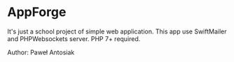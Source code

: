 # AppForge

It's just a school project of simple web application.
This app use SwiftMailer and PHPWebsockets server.
PHP 7+ required.

Author: Paweł Antosiak

